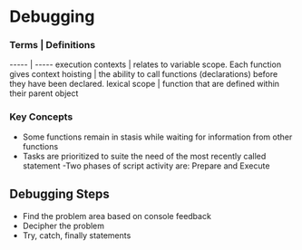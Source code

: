 # Debugging

### Terms | Definitions
----- | -----
execution contexts | relates to variable scope. Each function gives context
hoisting | the ability to call functions (declarations) before they have been declared. 
lexical scope | function that are defined within their parent object


### Key Concepts

- Some functions remain in stasis while waiting for information from other functions
- Tasks are prioritized to suite the need of the most recently called statement
-Two phases of script activity are: Prepare and Execute

## Debugging Steps

- Find the problem area based on console feedback
- Decipher the problem
- Try, catch, finally statements